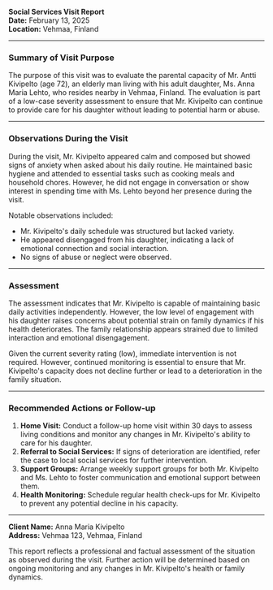 

**Social Services Visit Report**  
**Date:** February 13, 2025  
**Location:** Vehmaa, Finland  

---

### **Summary of Visit Purpose**

The purpose of this visit was to evaluate the parental capacity of Mr. Antti Kivipelto (age 72), an elderly man living with his adult daughter, Ms. Anna Maria Lehto, who resides nearby in Vehmaa, Finland. The evaluation is part of a low-case severity assessment to ensure that Mr. Kivipelto can continue to provide care for his daughter without leading to potential harm or abuse.

---

### **Observations During the Visit**

During the visit, Mr. Kivipelto appeared calm and composed but showed signs of anxiety when asked about his daily routine. He maintained basic hygiene and attended to essential tasks such as cooking meals and household chores. However, he did not engage in conversation or show interest in spending time with Ms. Lehto beyond her presence during the visit.

Notable observations included:
- Mr. Kivipelto's daily schedule was structured but lacked variety.
- He appeared disengaged from his daughter, indicating a lack of emotional connection and social interaction.
- No signs of abuse or neglect were observed.

---

### **Assessment**

The assessment indicates that Mr. Kivipelto is capable of maintaining basic daily activities independently. However, the low level of engagement with his daughter raises concerns about potential strain on family dynamics if his health deteriorates. The family relationship appears strained due to limited interaction and emotional disengagement.

Given the current severity rating (low), immediate intervention is not required. However, continued monitoring is essential to ensure that Mr. Kivipelto's capacity does not decline further or lead to a deterioration in the family situation.

---

### **Recommended Actions or Follow-up**

1. **Home Visit:** Conduct a follow-up home visit within 30 days to assess living conditions and monitor any changes in Mr. Kivipelto's ability to care for his daughter.
2. **Referral to Social Services:** If signs of deterioration are identified, refer the case to local social services for further intervention.
3. **Support Groups:** Arrange weekly support groups for both Mr. Kivipelto and Ms. Lehto to foster communication and emotional support between them.
4. **Health Monitoring:** Schedule regular health check-ups for Mr. Kivipelto to prevent any potential decline in his capacity.

---

**Client Name:** Anna Maria Kivipelto  
**Address:** Vehmaa 123, Vehmaa, Finland  

This report reflects a professional and factual assessment of the situation as observed during the visit. Further action will be determined based on ongoing monitoring and any changes in Mr. Kivipelto's health or family dynamics.